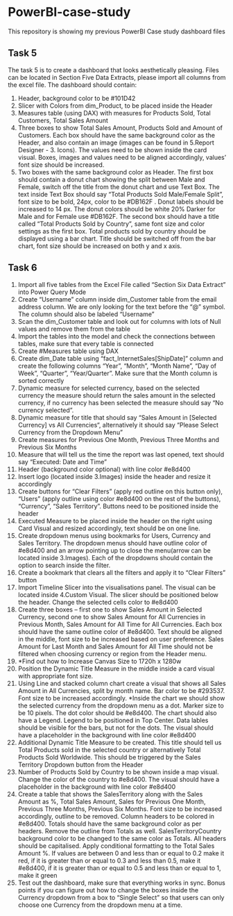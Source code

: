# PowerBI-case-study
This repository is showing my previous PowerBI Case study dashboard files

## Task 5
The task 5 is to create a dashboard that looks aesthetically pleasing. Files can be located in Section Five Data Extracts, please import all columns from the excel file.
The dashboard should contain:
1. Header, background color to be #101D42
2. Slicer with Colors from dim_Product, to be placed inside the Header
3. Measures table (using DAX) with measures for Products Sold, Total Customers, Total Sales Amount
4. Three boxes to show Total Sales Amount, Products Sold and Amount of Customers. Each box should have the same background color as the Header, and also contain an image (images can be found in 5.Report Designer - 3. Icons). The values need to be shown inside the card visual. Boxes, images and values need to be aligned accordingly, values’ font size should be increased.
5. Two boxes with the same background color as Header. The first box should contain a donut chart showing the split between Male and Female, switch off the title from the donut chart and use Text Box. The text inside Text Box should say “Total Products Sold Male/Female Split”, font size to be bold, 24px, color to be #DB162F . Donut labels should be increased to 14 px. The donut colors should be white 20% Darker for Male and for Female use #DB162F. The second box should have a title called “Total Products Sold by Country”, same font size and color settings as the first box. Total products sold by country should be displayed using a bar chart. Title should be switched off from the bar chart, font size should be increased on both y and x axis.

## Task 6
1. Import all five tables from the Excel File called “Section Six Data Extract” into Power Query Mode
2. Create “Username” column inside dim_Customer table from the email address column. We are only looking for the text before the “@” symbol. The column should also be labeled “Username”
3. Scan the dim_Customer table and look out for columns with lots of Null values and remove them from the table
4. Import the tables into the model and check the connections between tables, make sure that every table is connected
5. Create #Measures table using DAX
6. Create dim_Date table using “fact_InternetSales[ShipDate]” column and create the following columns “Year”, “Month”, “Month Name”, “Day of Week”, “Quarter”, “Year/Quarter”. Make sure that the Month column is sorted correctly
7. Dynamic measure for selected currency, based on the selected currency the measure should return the sales amount in the selected currency, if no currency has been selected the measure should say “No currency selected”.
8. Dynamic measure for title that should say “Sales Amount in [Selected Currency] vs All Currencies“, alternatively it should say “Please Select Currency from the Dropdown Menu”
9. Create measures for Previous One Month, Previous Three Months and Previous Six Months
10. Measure that will tell us the time the report was last opened, text should say “Executed: Date and Time”
11. Header (background color optional) with line color #e8d400
12. Insert logo (located inside 3.Images) inside the header and resize it accordingly
13. Create buttons for “Clear Filters” (apply red outline on this button only), “Users” (apply outline using color #e8d400 on the rest of the buttons), “Currency”, “Sales Territory”. Buttons need to be positioned inside the header
14. Executed Measure to be placed inside the header on the right using Card Visual and resized accordingly, text should be on one line.
15. Create dropdown menus using bookmarks for Users, Currency and Sales Territory. The dropdown menus should have outline color of #e8d400 and an arrow pointing up to close the menu(arrow can be located inside 3.Images). Each of the dropdowns should contain the option to search inside the filter.
16. Create a bookmark that clears all the filters and apply it to “Clear Filters” button
17. Import Timeline Slicer into the visualisations panel. The visual can be located inside 4.Custom Visual. The slicer should be positioned below the header. Change the selected cells color to #e8d400
18. Create three boxes – first one to show Sales Amount in Selected Currency, second one to show Sales Amount for All Currencies in Previous Month, Sales Amount for All Time for All Currencies. Each box should have the same outline color of #e8d400. Text should be aligned in the middle, font size to be increased based on user preference. Sales Amount for Last Month and Sales Amount for All Time should not be filtered when choosing currency or region from the Header menu.
19. *Find out how to Increase Canvas Size to 1720h x 1280w
20. Position the Dynamic Title Measure in the middle inside a card visual with appropriate font size.
21. Using Line and stacked column chart create a visual that shows all Sales Amount in All Currencies, split by month name. Bar color to be #293537. Font size to be increased accordingly. *Inside the chart we should show the selected currency from the dropdown menu as a dot. Marker size to be 10 pixels. The dot color should be #e8d400. The chart should also have a Legend. Legend to be positioned in Top Center. Data lables should be visible for the bars, but not for the dots. The visual should have a placeholder in the background with line color #e8d400
22. Additional Dynamic Title Measure to be created. This title should tell us Total Products sold in the selected country or alternatively Total Products Sold Worldwide. This should be triggered by the Sales Territory Dropdown button from the Header
23. Number of Products Sold by Country to be shown inside a map visual. Change the color of the country to #e8d400. The visual should have a placeholder in the background with line color #e8d400
24. Create a table that shows the SalesTerritory along with the Sales Amount as %, Total Sales Amount, Sales for Previous One Month, Previous Three Months, Previous Six Months. Font size to be increased accordingly, outline to be removed. Column headers to be colored in #e8d400. Totals should have the same background color as per headers. Remove the outline from Totals as well. SalesTerritoryCountry background color to be changed to the same color as Totals. All headers should be capitalised. Apply conditional formatting to the Total Sales Amount %. If values are between 0 and less than or equal to 0.2 make it red, if it is greater than or equal to 0.3 and less than 0.5, make it #e8d400, if it is greater than or equal to 0.5 and less than or equal to 1, make it green
25. Test out the dashboard, make sure that everything works in sync. Bonus points if you can figure out how to change the boxes inside the Currency dropdown from a box to “Single Select” so that users can only choose one Currency from the dropdown menu at a time.
